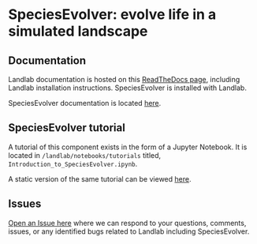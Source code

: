 # SpeciesEvolver: evolve life in a simulated landscape

## Documentation

Landlab documentation is hosted on this [ReadTheDocs page](https://landlab.readthedocs.io/en/master), including Landlab installation instructions. SpeciesEvolver is installed with Landlab.

SpeciesEvolver documentation is located [here](https://landlab.readthedocs.io/en/master/reference/components/species_evolution.html).

## SpeciesEvolver tutorial

A tutorial of this component exists in the form of a Jupyter Notebook. It is
located in ``/landlab/notebooks/tutorials`` titled, ``Introduction_to_SpeciesEvolver.ipynb``.

A static version of the same tutorial can be viewed [here](https://nbviewer.jupyter.org/github/landlab/landlab/blob/master/notebooks/tutorials/species_evolution/Introduction_to_SpeciesEvolver.ipynb).

## Issues

[Open an Issue here](https://github.com/landlab/landlab/issues) where we can
respond to your questions, comments, issues, or any identified bugs related to
Landlab including SpeciesEvolver.
